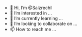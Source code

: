 - 👋 Hi, I’m @Salzrechil
- 👀 I’m interested in ...
- 🌱 I’m currently learning ...
- 💞️ I’m looking to collaborate on ...
- 📫 How to reach me ...

<!---
Salzrechil/Salzrechil is a ✨ special ✨ repository because its `README.md` (this file) appears on your GitHub profile.
You can click the Preview link to take a look at your changes.
--->
